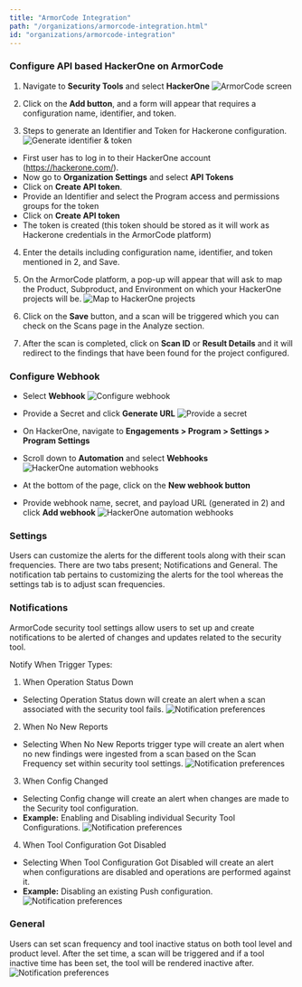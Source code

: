```yaml
---
title: "ArmorCode Integration"
path: "/organizations/armorcode-integration.html"
id: "organizations/armorcode-integration"
---
```

### Configure API based HackerOne on ArmorCode

1. Navigate to **Security Tools** and select **HackerOne**
![ArmorCode screen](/images/armorcode-integration-1.png)

2. Click on the **Add button**, and a form will appear that requires a configuration name, identifier, and token.
3. Steps to generate an Identifier and Token for Hackerone configuration.
![Generate identifier & token](/images/armorcode-integration-2.png)

  * First user has to log in to their HackerOne account (https://hackerone.com/).
  * Now go to **Organization Settings** and select **API Tokens**
  * Click on **Create API token**.
  * Provide an Identifier and select the Program access and permissions groups for the token
  * Click on **Create API token**
  * The token is created (this token should be stored as it will work as Hackerone credentials in the ArmorCode platform)
4. Enter the details including configuration name, identifier, and token mentioned in 2, and Save.
5. On the ArmorCode platform, a pop-up will appear that will ask to map the Product, Subproduct, and Environment on which your HackerOne projects will be.
![Map to HackerOne projects](/images/armorcode-integration-3.png)

6. Click on the **Save** button, and a scan will be triggered which you can check on the Scans page in the Analyze section.
7. After the scan is completed, click on **Scan ID** or **Result Details** and it will redirect to the findings that have been found for the project configured.

### Configure Webhook
* Select **Webhook**
![Configure webhook](/images/armorcode-integration-4.png)

* Provide a Secret and click **Generate URL**
![Provide a secret](/images/armorcode-integration-5.png)

* On HackerOne, navigate to **Engagements > Program > Settings > Program Settings**
* Scroll down to **Automation** and select **Webhooks**
![HackerOne automation webhooks](/images/armorcode-integration-6.png)

* At the bottom of the page, click on the **New webhook button**
* Provide webhook name, secret, and payload URL (generated in 2) and click **Add webhook**
![HackerOne automation webhooks](/images/armorcode-integration-7.png)

### Settings
Users can customize the alerts for the different tools along with their scan frequencies.
There are two tabs present; Notifications and General. The notification tab pertains to customizing the alerts for the tool whereas the settings tab is to adjust scan frequencies.

### Notifications
ArmorCode security tool settings allow users to set up and create notifications to be alerted of changes and updates related to the security tool.

Notify When Trigger Types:
1. When Operation Status Down
  * Selecting Operation Status down will create an alert when a scan associated with the security tool fails.
![Notification preferences](/images/armorcode-integration-8.png)

2. When No New Reports
  * Selecting When No New Reports trigger type will create an alert when no new findings were ingested from a scan based on the Scan Frequency set within security tool settings.
![Notification preferences](/images/armorcode-integration-9.png)

3. When Config Changed
  * Selecting Config change will create an alert when changes are made to the Security tool configuration.
  * **Example:** Enabling and Disabling individual Security Tool Configurations.
![Notification preferences](/images/armorcode-integration-10.png)

4. When Tool Configuration Got Disabled
  * Selecting When Tool Configuration Got Disabled will create an alert when configurations are disabled and operations are performed against it.
  * **Example:** Disabling an existing Push configuration.
![Notification preferences](/images/armorcode-integration-11.png)


### General
Users can set scan frequency and tool inactive status on both tool level and product level. After the set time, a scan will be triggered and if a tool inactive time has been set, the tool will be rendered inactive after.
![Notification preferences](/images/armorcode-integration-12.png)
